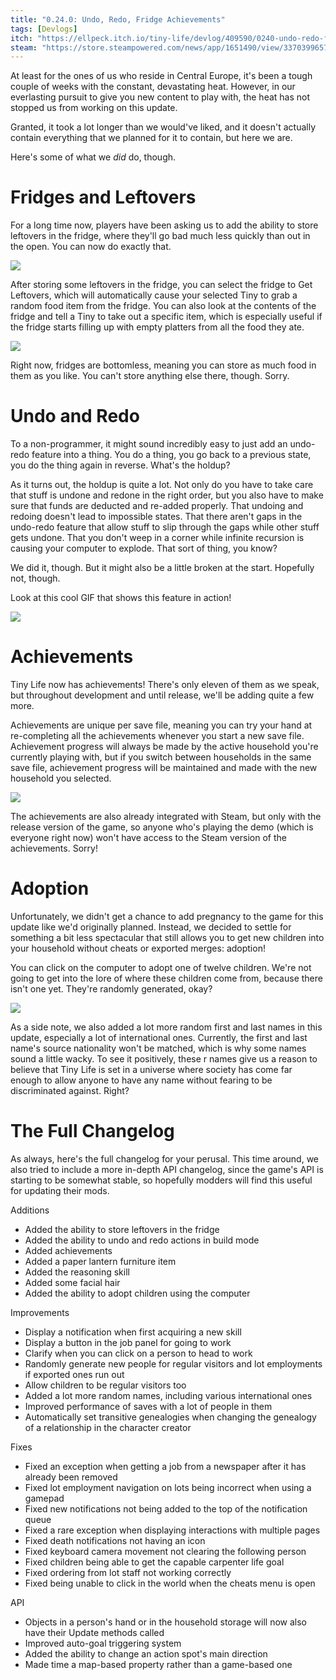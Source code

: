 ```yaml
---
title: "0.24.0: Undo, Redo, Fridge Achievements"
tags: [Devlogs]
itch: "https://ellpeck.itch.io/tiny-life/devlog/409590/0240-undo-redo-fridge-achievements"
steam: "https://store.steampowered.com/news/app/1651490/view/3370399657483457677"
---
```


At least for the ones of us who reside in Central Europe, it's been a tough couple of weeks with the constant, devastating heat. However, in our everlasting pursuit to give you new content to play with, the heat has not stopped us from working on this update.

Granted, it took a lot longer than we would've liked, and it doesn't actually contain everything that we planned for it to contain, but here we are.

Here's some of what we *did* do, though.

# Fridges and Leftovers
For a long time now, players have been asking us to add the ability to store leftovers in the fridge, where they'll go bad much less quickly than out in the open. You can now do exactly that.

![](Tiny_Life_iApPIyRYDg.png)

After storing some leftovers in the fridge, you can select the fridge to Get Leftovers, which will automatically cause your selected Tiny to grab a random food item from the fridge. You can also look at the contents of the fridge and tell a Tiny to take out a specific item, which is especially useful if the fridge starts filling up with empty platters from all the food they ate.

![](Tiny_Life_egGbvhCCDY.png)

Right now, fridges are bottomless, meaning you can store as much food in them as you like. You can't store anything else there, though. Sorry.

# Undo and Redo
To a non-programmer, it might sound incredibly easy to just add an undo-redo feature into a thing. You do a thing, you go back to a previous state, you do the thing again in reverse. What's the holdup?

As it turns out, the holdup is quite a lot. Not only do you have to take care that stuff is undone and redone in the right order, but you also have to make sure that funds are deducted and re-added properly. That undoing and redoing doesn't lead to impossible states. That there aren't gaps in the undo-redo feature that allow stuff to slip through the gaps while other stuff gets undone. That you don't weep in a corner while infinite recursion is causing your computer to explode. That sort of thing, you know?

We did it, though. But it might also be a little broken at the start. Hopefully not, though.

Look at this cool GIF that shows this feature in action!

![](gif.gif)

# Achievements
Tiny Life now has achievements! There's only eleven of them as we speak, but throughout development and until release, we'll be adding quite a few more.

Achievements are unique per save file, meaning you can try your hand at re-completing all the achievements whenever you start a new save file. Achievement progress will always be made by the active household you're currently playing with, but if you switch between households in the same save file, achievement progress will be maintained and made with the new household you selected.

![](Tiny_Life_vKxaDSLbO2.png)

The achievements are also already integrated with Steam, but only with the release version of the game, so anyone who's playing the demo (which is everyone right now) won't have access to the Steam version of the achievements. Sorry!

# Adoption
Unfortunately, we didn't get a chance to add pregnancy to the game for this update like we'd originally planned. Instead, we decided to settle for something a bit less spectacular that still allows you to get new children into your household without cheats or exported merges: adoption!

You can click on the computer to adopt one of twelve children. We're not going to get into the lore of where these children come from, because there isn't one yet. They're randomly generated, okay?

![](Tiny_Life_700l6DmhSi.png)

As a side note, we also added a lot more random first and last names in this update, especially a lot of international ones. Currently, the first and last name's source nationality won't be matched, which is why some names sound a little wacky. To see it positively, these r names give us a reason to believe that Tiny Life is set in a universe where society has come far enough to allow anyone to have any name without fearing to be discriminated against. Right?

# The Full Changelog
As always, here's the full changelog for your perusal. This time around, we also tried to include a more in-depth API changelog, since the game's API is starting to be somewhat stable, so hopefully modders will find this useful for updating their mods.

Additions
- Added the ability to store leftovers in the fridge
- Added the ability to undo and redo actions in build mode
- Added achievements
- Added a paper lantern furniture item
- Added the reasoning skill
- Added some facial hair
- Added the ability to adopt children using the computer

Improvements
- Display a notification when first acquiring a new skill
- Display a button in the job panel for going to work
- Clarify when you can click on a person to head to work
- Randomly generate new people for regular visitors and lot employments if exported ones run out
- Allow children to be regular visitors too
- Added a lot more random names, including various international ones
- Improved performance of saves with a lot of people in them
- Automatically set transitive genealogies when changing the genealogy of a relationship in the character creator

Fixes
- Fixed an exception when getting a job from a newspaper after it has already been removed
- Fixed lot employment navigation on lots being incorrect when using a gamepad
- Fixed new notifications not being added to the top of the notification queue
- Fixed a rare exception when displaying interactions with multiple pages
- Fixed death notifications not having an icon
- Fixed keyboard camera movement not clearing the following person
- Fixed children being able to get the capable carpenter life goal
- Fixed ordering from lot staff not working correctly
- Fixed being unable to click in the world when the cheats menu is open

API
- Objects in a person's hand or in the household storage will now also have their Update methods called
- Improved auto-goal triggering system
- Added the ability to change an action spot's main direction
- Made time a map-based property rather than a game-based one
